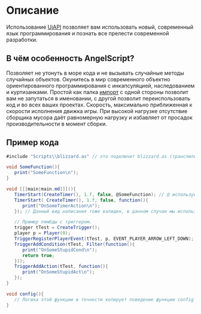 # Описание

Использование [UjAPI](https://unryzec.github.io/UjAPI) позволяет вам использовать новый, современный язык
программирования и познать все прелести современной разработки.

## В чём особенность AngelScript?

<deflist>
<def title="Строгая статическая типизация">
Позволяет не утонуть в море кода и не вызывать случайные методы случайных объектов.
</def>
<def title="Возможность создавать свои объекты">
Окунитесь в мир современного объектно ориентированного программирования с инкапсуляцией, наследованием и куртизанками. 
</def>
<def title="Импорт">
Простой как палка <a href="include.md">импорт</a> с одной стороны позволит вам не запутаться в именовании, с другой позволит переиспользовать код и во всех ваших проектах.
</def>
<def title="Скорость">
Скорость, максимально приближенная к скорости исполнения движка игры. При высокой нагрузке отсутствие сборщика мусора даёт равномерную нагрузку и избавляет от просадок производительности в момент сборки. 
</def>
</deflist>

## Пример кода

```C#
#include "Scripts\\blizzard.as" // это подключит blizzard.as (транспилированный blizzard.j) в проект.

void SomeFunction(){
   print("SomeFunction\n");
}

void [[[main|main.md]]](){
   TimerStart(CreateTimer(), 1.f, false, @SomeFunction); // @ используется для создания делегата, в данном случае ссылки на функцию.
   TimerStart( CreateTimer(), 1.f, false, function(){
      print("OnSomeTimerAction\n");
   }); // Данный вид написания тоже валиден, в данном случае мы используем лямбду (анонимную функцию).

   // Пример лямбды с триггером.
   trigger tTest = CreateTrigger();
   player p = Player(0);
   TriggerRegisterPlayerEvent(tTest, p, EVENT_PLAYER_ARROW_LEFT_DOWN); // ConvertPlayerEvent(261)
   TriggerAddCondition(tTest, Filter(function(){
      print("OnSomeStupidCond\n");
      return true;
   }));
   TriggerAddAction(tTest, function(){
      print("OnSomeStupidAct\n");
   });
}

void config(){
   // Логика этой функции в точности копирует поведение функции config в Jass, потому тут показывать нечего.
}
```